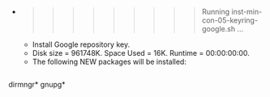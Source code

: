 * >>>>>>>>> Running inst-min-con-05-keyring-google.sh ...
  * Install Google repository key.
  * Disk size = 961748K. Space Used = 16K. Runtime = 00:00:00:00.
  * The following NEW packages will be installed:
  ```bash
dirmngr* gnupg*
  ```
